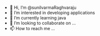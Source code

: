 - 👋 Hi, I’m @sunilvarmaRaghvaraju
- 👀 I’m interested in developing applications
- 🌱 I’m currently learning java
- 💞️ I’m looking to collaborate on ...
- 📫 How to reach me ...

<!---
sunilvarmaRaghvaraju/sunilvarmaRaghvaraju is a ✨ special ✨ repository because its `README.md` (this file) appears on your GitHub profile.
You can click the Preview link to take a look at your changes.
--->
